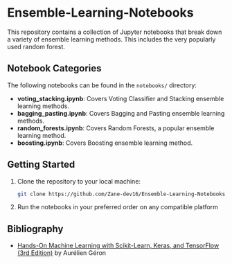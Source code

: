 # Ensemble-Learning-Notebooks
This repository contains a collection of Jupyter notebooks that break down a variety of ensemble learning methods. This includes the very popularly used random forest.

## Notebook Categories

The following notebooks can be found in the `notebooks/` directory:

- **voting_stacking.ipynb**: Covers Voting Classifier and Stacking ensemble learning methods.
- **bagging_pasting.ipynb**: Covers Bagging and Pasting ensemble learning methods.
- **random_forests.ipynb**: Covers Random Forests, a popular ensemble learning method.
- **boosting.ipynb**: Covers Boosting ensemble learning method.

## Getting Started

1. Clone the repository to your local machine:

    ```bash
    git clone https://github.com/Zane-dev16/Ensemble-Learning-Notebooks.git
    ```
2. Run the notebooks in your preferred order on any compatible platform

## Bibliography

- [Hands-On Machine Learning with Scikit-Learn, Keras, and TensorFlow (3rd Edition)](https://www.oreilly.com/library/view/hands-on-machine-learning/9781492032632/) by Aurélien Géron
